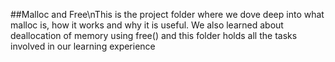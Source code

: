 ##Malloc and Free\nThis is the project folder where we dove deep into what malloc is, how it works and why it is useful. We also learned about deallocation of memory using free() and this folder holds all the tasks involved in our learning experience
